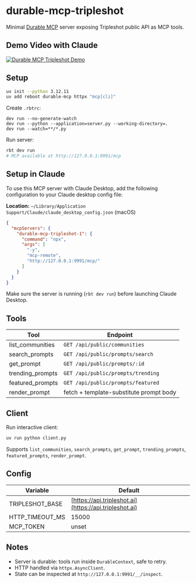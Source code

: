 # durable-mcp-tripleshot

Minimal [Durable MCP](https://docs.reboot.dev/get_started/python_mcp/) server exposing Tripleshot public API as MCP tools.

## Demo Video with Claude

[![Durable MCP Tripleshot Demo](https://www.tripleshot.ai/og-image.jpg)](https://www.youtube.com/watch?v=G1iP-r4HU-w)

## Setup

```bash
uv init --python 3.12.11
uv add reboot durable-mcp httpx "mcp[cli]"
```

Create `.rbtrc`:

```
dev run --no-generate-watch
dev run --python --application=server.py --working-directory=.
dev run --watch=**/*.py
```

Run server:

```bash
rbt dev run
# MCP available at http://127.0.0.1:9991/mcp
```

## Setup in Claude

To use this MCP server with Claude Desktop, add the following configuration to your Claude desktop config file:

**Location:** `~/Library/Application Support/Claude/claude_desktop_config.json` (macOS)

```json
{
  "mcpServers": {
    "durable-mcp-tripleshot-1": {
      "command": "npx",
      "args": [
        "-y",
        "mcp-remote",
        "http://127.0.0.1:9991/mcp/"
      ]
    }
  }
}
```

Make sure the server is running (`rbt dev run`) before launching Claude Desktop.

## Tools

| Tool             | Endpoint                                |
| ---------------- | --------------------------------------- |
| list_communities | `GET /api/public/communities`           |
| search_prompts   | `GET /api/public/prompts/search`        |
| get_prompt       | `GET /api/public/prompts/:id`           |
| trending_prompts | `GET /api/public/prompts/trending`      |
| featured_prompts | `GET /api/public/prompts/featured`      |
| render_prompt    | fetch + template-substitute prompt body |

## Client

Run interactive client:

```bash
uv run python client.py
```

Supports `list_communities`, `search_prompts`, `get_prompt`, `trending_prompts`, `featured_prompts`, `render_prompt`.

## Config

| Variable        | Default                                                |
| --------------- | ------------------------------------------------------ |
| TRIPLESHOT_BASE | [https://api.tripleshot.ai](https://api.tripleshot.ai) |
| HTTP_TIMEOUT_MS | 15000                                                  |
| MCP_TOKEN       | unset                                                  |

## Notes

* Server is durable: tools run inside `DurableContext`, safe to retry.
* HTTP handled via `httpx.AsyncClient`.
* State can be inspected at `http://127.0.0.1:9991/__/inspect`.

